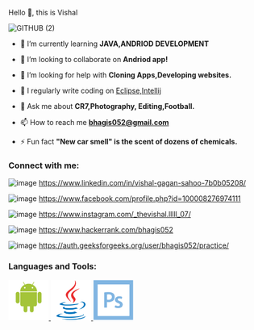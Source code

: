  Hello  👋, this is Vishal
 

![GITHUB (2)](https://user-images.githubusercontent.com/78494000/119272064-e06b4080-bc21-11eb-83aa-06479cc1b79d.jpg)



- 🌱 I’m currently learning **JAVA,ANDRIOD DEVELOPMENT**

- 👯 I’m looking to collaborate on **Andriod app!**

- 🤝 I’m looking for help with **Cloning Apps,Developing websites.**

- 📝 I regularly write coding on [Eclipse,Intellij](Eclipse,Intellij,sublime,TextEditor,vscode)

- 💬 Ask me about **CR7,Photography, Editing,Football.** 

- 📫 How to reach me **bhagis052@gmail.com**

- ⚡ Fun fact **"New car smell" is the scent of dozens of chemicals.**

<h3 align="left">Connect with me:</h3>
<p align="left">

 ![image](https://user-images.githubusercontent.com/78494000/119272267-c67e2d80-bc22-11eb-84eb-d57c7c7d4175.png)
<https://www.linkedin.com/in/vishal-gagan-sahoo-7b0b05208/>

![image](https://user-images.githubusercontent.com/78494000/119272279-d0a02c00-bc22-11eb-9c8c-6b2ebe12f65c.png)
<https://www.facebook.com/profile.php?id=100008276974111>

 ![image](https://user-images.githubusercontent.com/78494000/119272297-e0b80b80-bc22-11eb-9c0b-160e35476884.png)
<https://www.instagram.com/_thevishal.lllll_07/>

 ![image](https://user-images.githubusercontent.com/78494000/119272322-fa595300-bc22-11eb-9bf7-3420be62b6cf.png)
<https://www.hackerrank.com/bhagis052>

![image](https://user-images.githubusercontent.com/78494000/119272228-9d5d9d00-bc22-11eb-9f9f-343387ae3769.png)
 <https://auth.geeksforgeeks.org/user/bhagis052/practice/>
</p>

<h3 align="left">Languages and Tools:</h3>
<p align="left"> <a href="https://developer.android.com" target="_blank"> <img src="https://raw.githubusercontent.com/devicons/devicon/master/icons/android/android-original-wordmark.svg" alt="android" width="80" height="80"/> 
 </a>        
 <a href="https://www.java.com" target="_blank"> <img src="https://raw.githubusercontent.com/devicons/devicon/master/icons/java/java-original.svg" alt="java" width="80" height="80"/> 
 </a> 
 <a href="https://www.photoshop.com/en" target="_blank"> <img src="https://raw.githubusercontent.com/devicons/devicon/master/icons/photoshop/photoshop-line.svg" alt="photoshop" width="80" height=80"/> </a> </p>


